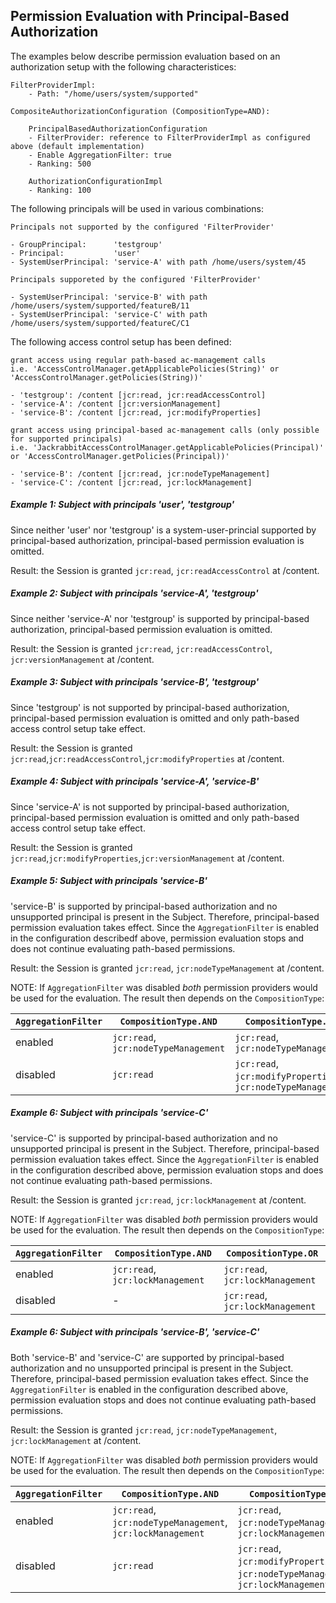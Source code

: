 <!--
   Licensed to the Apache Software Foundation (ASF) under one or more
   contributor license agreements.  See the NOTICE file distributed with
   this work for additional information regarding copyright ownership.
   The ASF licenses this file to You under the Apache License, Version 2.0
   (the "License"); you may not use this file except in compliance with
   the License.  You may obtain a copy of the License at

       http://www.apache.org/licenses/LICENSE-2.0

   Unless required by applicable law or agreed to in writing, software
   distributed under the License is distributed on an "AS IS" BASIS,
   WITHOUT WARRANTIES OR CONDITIONS OF ANY KIND, either express or implied.
   See the License for the specific language governing permissions and
   limitations under the License.
-->

Permission Evaluation with Principal-Based Authorization
--------------------------------------------------------------------------------

The examples below describe permission evaluation based on an authorization setup with the following
characteristices:

    FilterProviderImpl:
        - Path: "/home/users/system/supported"

    CompositeAuthorizationConfiguration (CompositionType=AND): 
       
        PrincipalBasedAuthorizationConfiguration
        - FilterProvider: reference to FilterProviderImpl as configured above (default implementation)
        - Enable AggregationFilter: true
        - Ranking: 500
        
        AuthorizationConfigurationImpl
        - Ranking: 100

The following principals will be used in various combinations:

    Principals not supported by the configured 'FilterProvider'
    
    - GroupPrincipal:      'testgroup'        
    - Principal:           'user'        
    - SystemUserPrincipal: 'service-A' with path /home/users/system/45
    
    Principals supporeted by the configured 'FilterProvider'
    
    - SystemUserPrincipal: 'service-B' with path /home/users/system/supported/featureB/11
    - SystemUserPrincipal: 'service-C' with path /home/users/system/supported/featureC/C1

The following access control setup has been defined:

    grant access using regular path-based ac-management calls 
    i.e. 'AccessControlManager.getApplicablePolicies(String)' or 'AccessControlManager.getPolicies(String))'
    
    - 'testgroup': /content [jcr:read, jcr:readAccessControl]
    - 'service-A': /content [jcr:versionManagement]
    - 'service-B': /content [jcr:read, jcr:modifyProperties]
    
    grant access using principal-based ac-management calls (only possible for supported principals)
    i.e. 'JackrabbitAccessControlManager.getApplicablePolicies(Principal)' or 'AccessControlManager.getPolicies(Principal))'
    
    - 'service-B': /content [jcr:read, jcr:nodeTypeManagement]
    - 'service-C': /content [jcr:read, jcr:lockManagement]

##### Example 1: Subject with principals _'user'_, _'testgroup'_

Since neither 'user' nor 'testgroup' is a system-user-princial supported by principal-based
authorization,
principal-based permission evaluation is omitted.

Result: the Session is granted `jcr:read`, `jcr:readAccessControl` at /content.

##### Example 2: Subject with principals _'service-A'_, _'testgroup'_

Since neither 'service-A' nor 'testgroup' is supported by principal-based authorization,
principal-based permission evaluation is omitted.

Result: the Session is granted `jcr:read`, `jcr:readAccessControl`, `jcr:versionManagement` at
/content.

##### Example 3: Subject with principals _'service-B'_, _'testgroup'_

Since 'testgroup' is not supported by principal-based authorization, principal-based permission
evaluation is omitted
and only path-based access control setup take effect.

Result: the Session is granted `jcr:read`,`jcr:readAccessControl`,`jcr:modifyProperties` at
/content.

##### Example 4: Subject with principals _'service-A'_, _'service-B'_

Since 'service-A' is not supported by principal-based authorization, principal-based permission
evaluation is omitted
and only path-based access control setup take effect.

Result: the Session is granted `jcr:read`,`jcr:modifyProperties`,`jcr:versionManagement` at
/content.

##### Example 5: Subject with principals _'service-B'_

'service-B' is supported by principal-based authorization and no unsupported principal is present in
the Subject.
Therefore, principal-based permission evaluation takes effect. Since the `AggregationFilter` is
enabled in the configuration
describedf above, permission evaluation stops and does not continue evaluating path-based
permissions.

Result: the Session is granted `jcr:read`, `jcr:nodeTypeManagement` at /content.

NOTE:
If `AggregationFilter` was disabled _both_ permission providers would be used for the evaluation.
The result then depends on the `CompositionType`:

| `AggregationFilter` | `CompositionType.AND`                | `CompositionType.OR`                                         |
|---------------------|--------------------------------------|--------------------------------------------------------------|
| enabled             | `jcr:read`, `jcr:nodeTypeManagement` | `jcr:read`, `jcr:nodeTypeManagement`                         |
| disabled            | `jcr:read`                           | `jcr:read`, `jcr:modifyProperties`, `jcr:nodeTypeManagement` |

##### Example 6: Subject with principals _'service-C'_

'service-C' is supported by principal-based authorization and no unsupported principal is present in
the Subject.
Therefore, principal-based permission evaluation takes effect. Since the `AggregationFilter` is
enabled in the configuration
described above, permission evaluation stops and does not continue evaluating path-based
permissions.

Result: the Session is granted `jcr:read`, `jcr:lockManagement` at /content.

NOTE:
If `AggregationFilter` was disabled _both_ permission providers would be used for the evaluation.
The result then depends on the `CompositionType`:

| `AggregationFilter` | `CompositionType.AND`            | `CompositionType.OR`             |
|---------------------|----------------------------------|----------------------------------|
| enabled             | `jcr:read`, `jcr:lockManagement` | `jcr:read`, `jcr:lockManagement` |
| disabled            | -                                | `jcr:read`, `jcr:lockManagement` |

##### Example 6: Subject with principals _'service-B'_, _'service-C'_

Both 'service-B' and 'service-C' are supported by principal-based authorization and no unsupported
principal is present in the Subject.
Therefore, principal-based permission evaluation takes effect. Since the `AggregationFilter` is
enabled in the configuration
described above, permission evaluation stops and does not continue evaluating path-based
permissions.

Result: the Session is granted `jcr:read`, `jcr:nodeTypeManagement`, `jcr:lockManagement` at
/content.

NOTE:
If `AggregationFilter` was disabled _both_ permission providers would be used for the evaluation.
The result then depends on the `CompositionType`:

| `AggregationFilter` | `CompositionType.AND`                                      | `CompositionType.OR`                                                               |
|---------------------|------------------------------------------------------------|------------------------------------------------------------------------------------|
| enabled             | `jcr:read`, `jcr:nodeTypeManagement`, `jcr:lockManagement` | `jcr:read`, `jcr:nodeTypeManagement`, `jcr:lockManagement`                         |
| disabled            | `jcr:read`                                                 | `jcr:read`, `jcr:modifyProperties`, `jcr:nodeTypeManagement`, `jcr:lockManagement` |
          
    
 
